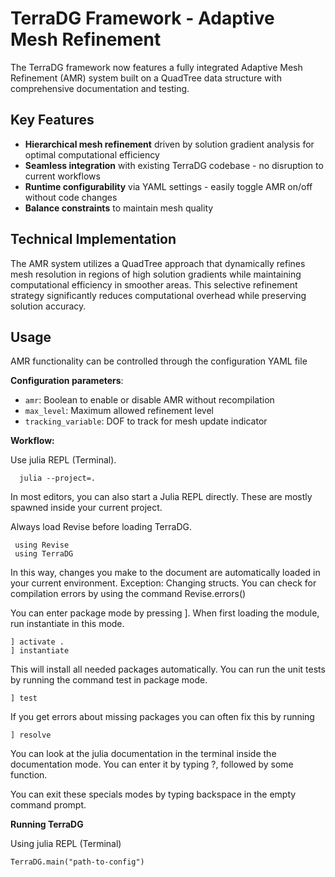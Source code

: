 # TerraDG Framework - Adaptive Mesh Refinement

The TerraDG framework now features a fully integrated Adaptive Mesh Refinement (AMR) system built on a QuadTree data structure with comprehensive documentation and testing. 

## Key Features

- **Hierarchical mesh refinement** driven by solution gradient analysis for optimal computational efficiency
- **Seamless integration** with existing TerraDG codebase - no disruption to current workflows
- **Runtime configurability** via YAML settings - easily toggle AMR on/off without code changes
- **Balance constraints** to maintain mesh quality

## Technical Implementation

The AMR system utilizes a QuadTree approach that dynamically refines mesh resolution in regions of high solution gradients while maintaining computational efficiency in smoother areas. This selective refinement strategy significantly reduces computational overhead while preserving solution accuracy.

## Usage

AMR functionality can be controlled through the configuration YAML file

**Configuration parameters**:
   - `amr`: Boolean to enable or disable AMR without recompilation
   - `max_level`: Maximum allowed refinement level
   - `tracking_variable`: DOF to track for mesh update indicator

**Workflow:**

Use julia REPL (Terminal).

      julia --project=.

In most editors, you can also start a Julia REPL directly. These are mostly
spawned inside your current project.

Always load Revise before loading TerraDG.

     using Revise
     using TerraDG

In this way, changes you make to the document are automatically loaded in your
current environment. Exception: Changing structs.
You can check for compilation errors by using the command Revise.errors()

You can enter package mode by pressing ].
When first loading the module, run instantiate in this mode.

    ] activate .
    ] instantiate

This will install all needed packages automatically.
You can run the unit tests by running the command test in package mode.

    ] test

If you get errors about missing packages you can often fix this by running

    ] resolve

You can look at the julia documentation in the terminal inside the documentation
mode. You can enter it by typing ?, followed by some function.

You can exit these specials modes by typing backspace in the empty command prompt.

**Running TerraDG**

Using julia REPL (Terminal)

    TerraDG.main("path-to-config")
    





